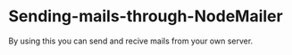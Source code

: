# Sending-mails-through-NodeMailer

By using this you can send and recive mails from your own server.
